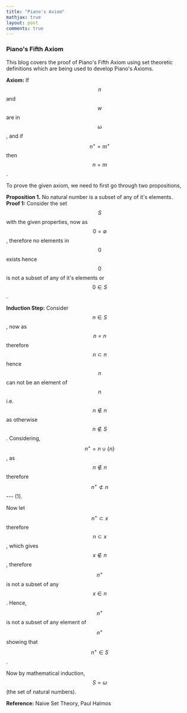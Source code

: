 ```yaml
---
title: "Piano's Axiom"
mathjax: true
layout: post
comments: true
---
```


### Piano's Fifth Axiom

This blog covers the proof of Piano's Fifth Axiom using set theoretic definitions which are being used to develop Piano's Axioms.

**Axiom:** If $$n$$ and $$w$$ are in $$\omega$$, and if $$n^{+} = m^{+}$$ then $$n = m$$.

To prove the given axiom, we need to first go through two propositions, 

**Proposition 1.** No natural number is a subset of any of it's elements.                            
**Proof 1:** Consider the set $$S$$ with the given properties, now as $$0 = \emptyset$$, therefore no elements in $$0$$ exists hence $$0$$ is not a subset of any of it's elements or $$0 \in S$$.

**Induction Step:** Consider $$n \in S$$, now as $$n = n$$ therefore $$n \subset n$$ hence $$n$$ can not be an element of $$n$$ i.e. $$n \notin n$$ as otherwise $$n \notin S$$. Considering, $$n^{+} = n \cup \{n\}$$, as $$n \notin n$$ therefore $$n^{+} \not\subset n$$ --- (1).

Now let $$n^{+} \subset x$$ therefore $$n \subset x$$, which gives $$x \notin n$$, therefore $$n^{+}$$ is not a subset of any $$x \in n$$. Hence, $$n^{+}$$ is not a subset of any element of $$n^{+}$$ showing that $$n^{+} \in S$$.

Now by mathematical induction, $$S = \omega$$ (the set of natural numbers).


**Reference:** Naive Set Theory, Paul Halmos
 
